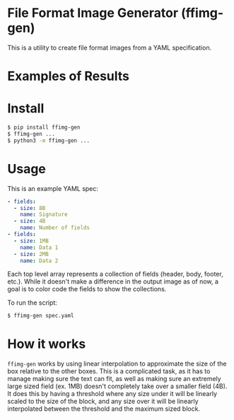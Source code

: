 # File Format Image Generator (ffimg-gen)
This is a utility to create file format images from a YAML specification.

# Examples of Results

# Install
```bash
$ pip install ffimg-gen
$ ffimg-gen ...
$ python3 -m ffimg-gen ...
```

# Usage
This is an example YAML spec:
```yaml
- fields:
  - size: 8B
    name: Signature
  - size: 4B
    name: Number of fields
- fields:
  - size: 1MB
    name: Data 1
  - size: 2MB
    name: Data 2
```
Each top level array represents a collection of fields (header, body, footer, etc.). While it doesn't make a difference in the output image as of now, a goal is to color code the fields to show the collections.

To run the script:
```bash
$ ffimg-gen spec.yaml
```

# How it works
`ffimg-gen` works by using linear interpolation to approximate the size of the box relative to the other boxes. This is a complicated task, as it has to manage making sure the text can fit, as well as making sure an extremely large sized field (ex. 1MB) doesn't completely take over a smaller field (4B). It does this by having a threshold where any size under it will be linearly scaled to the size of the block, and any size over it will be linearly interpolated between the threshold and the maximum sized block.

